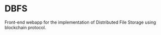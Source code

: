 # DBFS 
Front-end webapp for the implementation of Distributed File Storage using blockchain protocol.
